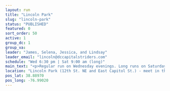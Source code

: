 ```yaml
---
layout: run
title: "Lincoln Park"
slug: "lincoln-park"
status: "PUBLISHED"
featured: 0
sort_order: 50
active: 1
group_dc: 1
group_va:
leader: "James, Selena, Jessica, and Lindsay"
leader_email: "lincoln@dccapitalstriders.com"
schedule: "Wed 6:30 pm | Sat 9:00 am (long)"
main_text: "<p>Regular run on Wednesday evenings. Long runs on Saturdays.&nbsp;<span>Slower-paced runs on Thursday mornings will return in the spring.</span></p>"
location: "Lincoln Park (12th St. NE and East Capitol St.) - meet in the center of the park next to the Lincoln statue."
pos_lat: 38.88970
pos_long: -76.99020
---
```

